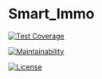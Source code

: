 # Smart_Immo

[![Test Coverage](https://api.codeclimate.com/v1/badges/a0cb328c06615e126de9/test_coverage)](https://codeclimate.com/repos/6526cea126b84700f171f099/test_coverage)

[![Maintainability](https://api.codeclimate.com/v1/badges/a0cb328c06615e126de9/maintainability)](https://codeclimate.com/repos/6526cea126b84700f171f099/maintainability)

[![License](https://img.shields.io/github/license/FFN-Team/Smart_Immo.svg?style=flat-square)](LICENSE)
